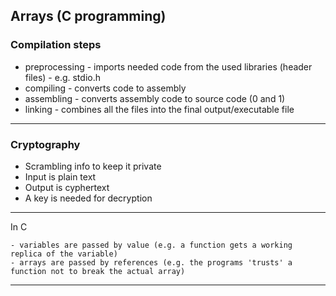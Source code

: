 ## Arrays (C programming)

### Compilation steps

- preprocessing - imports needed code from the used libraries (header files) - e.g. stdio.h
- compiling - converts code to assembly
- assembling - converts assembly code to source code (0 and 1)
- linking - combines all the files into the final output/executable file

---

### Cryptography

- Scrambling info to keep it private
- Input is plain text
- Output is cyphertext
- A key is needed for decryption

---

In C

    - variables are passed by value (e.g. a function gets a working replica of the variable)
    - arrays are passed by references (e.g. the programs 'trusts' a function not to break the actual array)

---